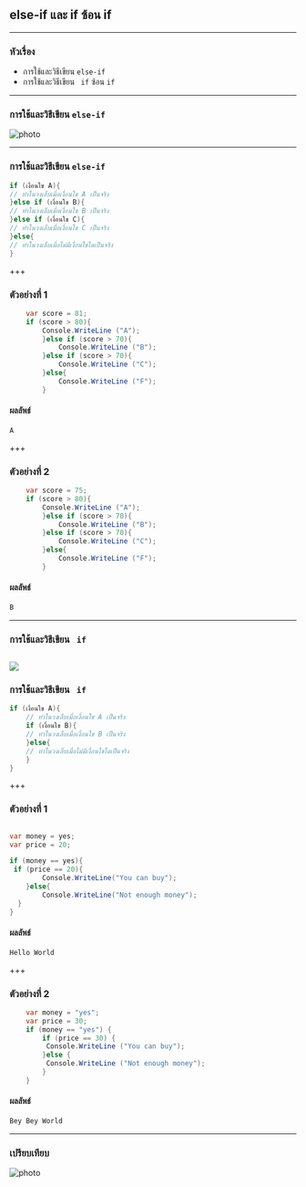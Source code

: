 ## else-if และ if ซ้อน if

---

### หัวเรื่อง

*  การใช้และวิธีเขียน `else-if`  
*  การใช้และวิธีเขียน ` if` ซ้อน `if` 

---
### การใช้และวิธีเขียน `else-if` 

![photo](https://sv1.picz.in.th/images/2020/01/06/RBtwgV.png)

---

### การใช้และวิธีเขียน `else-if` 

```csharp
if (เงื่อนใข A){
// ทำในวงเล็บเมื่อเงื่อนใข A เป็นจริง    
}else if (เงื่อนใข B){
// ทำในวงเล็บเมื่อเงื่อนใข B เป็นจริง     
}else if (เงื่อนใข C){
// ทำในวงเล็บเมื่อเงื่อนใข C เป็นจริง    
}else{
// ทำในวงเล็บเมื่อไม่มีเงื่อนใขใดเป็นจริง    
}
```

+++

### ตัวอย่างที่ 1

```csharp
    var score = 81;
    if (score > 80){
        Console.WriteLine ("A");
        }else if (score > 70){
            Console.WriteLine ("B");
        }else if (score > 70){
            Console.WriteLine ("C");
        }else{
            Console.WriteLine ("F");
        }
```

#### ผลลัพธ์

```csharp
A
```
+++
### ตัวอย่างที่ 2

```csharp
    var score = 75;
    if (score > 80){
        Console.WriteLine ("A");
        }else if (score > 70){
            Console.WriteLine ("B");
        }else if (score > 70){
            Console.WriteLine ("C");
        }else{
            Console.WriteLine ("F");
        }
```

#### ผลลัพธ์

```csharp
ฺฺB
```
---

### การใช้และวิธีเขียน  ` if` 
![](https://sv1.picz.in.th/images/2020/01/06/RBwy48.png)
---
### การใช้และวิธีเขียน  ` if` 

```csharp
if (เงื่อนใข A){
	// ทำในวงเล็บเมื่อเงื่อนใข A เป็นจริง
	if (เงื่อนใข B){
	// ทำในวงเล็บเมื่อเงื่อนใข B เป็นจริง		
	}else{
	// ทำในวงเล็บเมื่อไม่มีเงื่อนใขใดเป็นจริง
	}
}
```

+++

### ตัวอย่างที่ 1

```csharp

var money = yes;
var price = 20;

if (money == yes){
 if (price == 20){
    	Console.WriteLine("You can buy");
    }else{
    	Console.WriteLine("Not enough money");
  }
}
```

#### ผลลัพธ์

```csharp
Hello World
```
+++
### ตัวอย่างที่ 2

```csharp
    var money = "yes";
    var price = 30;
    if (money == "yes") {
        if (price == 30) {
         Console.WriteLine ("You can buy");
        }else {
         Console.WriteLine ("Not enough money");
        }
    }
```

#### ผลลัพธ์

```csharp
Bey Bey World
```
---

### เปรียบเทียบ

![photo](https://sv1.picz.in.th/images/2020/01/06/RB9DWb.jpg)